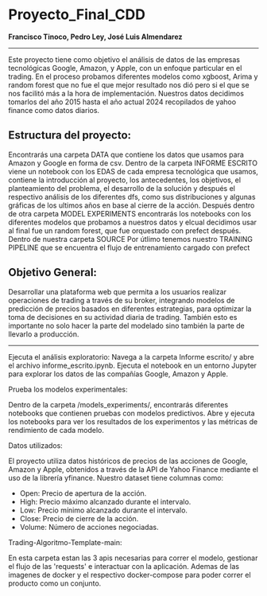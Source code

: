 # Proyecto_Final_CDD
**Francisco Tinoco, Pedro Ley, José Luis Almendarez**
***

Este proyecto tiene como objetivo el análisis de datos de las empresas tecnológicas Google, Amazon, y Apple, con un enfoque particular en el trading.
En el proceso probamos diferentes modelos como xgboost, Arima y random forest que no fue el que mejor resultado nos dió pero si el que se nos facilitó más a la hora de implementación.
Nuestros datos decidimos tomarlos del año 2015 hasta el año actual 2024 recopilados de yahoo finance como datos diarios.

## Estructura del proyecto:
Encontrarás una carpeta DATA que contiene los datos que usamos para Amazon y Google en forma de csv.
Dentro de la carpeta INFORME ESCRITO viene un notebook con los EDAS de cada empresa tecnológica que usamos, contiene la introducción al proyecto, los antecedentes, los objetivos, el planteamiento del problema, el desarrollo de la solución y después el respectivo análisis de los diferentes dfs, como sus distribuciones y  algunas gráficas de los ultimos años en base al cierre de la acción.
Después dentro de otra carpeta MODEL EXPERIMENTS encontrarás los notebooks con los diferentes modelos que probamos a nuestros datos y elcual decidimos usar al final fue un random forest, que fue orquestado con prefect después.
Dentro de nuestra carpeta SOURCE 
Por útlimo tenemos nuestro TRAINING PIPELINE que se encuentra el flujo de entrenamiento cargado con prefect 


## Objetivo General:

Desarrollar una plataforma web que permita a los usuarios realizar operaciones de trading a través de su broker, integrando modelos de predicción de precios basados en diferentes estrategias, para optimizar la toma de decisiones en su actividad diaria de trading. También esto es importante no solo hacer la parte del modelado sino también la parte de llevarlo a producción.

***
Ejecuta el análisis exploratorio:
Navega a la carpeta Informe escrito/ y abre el archivo informe_escrito.ipynb.
Ejecuta el notebook en un entorno Jupyter para explorar los datos de las compañías Google, Amazon y Apple.


Prueba los modelos experimentales:

Dentro de la carpeta /models_experiments/, encontrarás diferentes notebooks que contienen pruebas con modelos predictivos.
Abre y ejecuta los notebooks para ver los resultados de los experimentos y las métricas de rendimiento de cada modelo.


Datos utilizados:

El proyecto utiliza datos históricos de precios de las acciones de Google, Amazon y Apple, obtenidos a través de la API de Yahoo Finance mediante el uso de la librería yfinance.
Nuestro dataset tiene columnas como:

- Open: Precio de apertura de la acción.
- High: Precio máximo alcanzado durante el intervalo.
- Low: Precio mínimo alcanzado durante el intervalo.
- Close: Precio de cierre de la acción.
- Volume: Número de acciones negociadas.


Trading-Algoritmo-Template-main: 


En esta carpeta estan las 3 apis necesarias para correr el modelo, gestionar el flujo de las 'requests' 
e interactuar con la aplicación. Ademas de las imagenes de docker y el respectivo docker-compose para poder correr el producto como un conjunto.
 